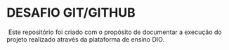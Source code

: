 # DESAFIO GIT/GITHUB

​	Este repositório foi criado com o propósito de documentar a execução do projeto realizado através da plataforma de ensino DIO.